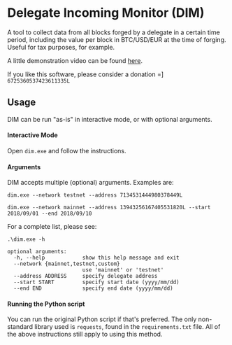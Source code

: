 # Delegate Incoming Monitor (DIM)
A tool to collect data from all blocks forged by a delegate in a certain time period, including the value per block in BTC/USD/EUR at the time of forging. Useful for tax purposes, for example.

A little demonstration video can be found [here](https://www.youtube.com/watch?v=mW54ZHsf-SU).

If you like this software, please consider a donation =] `6725360537423611335L`

## Usage
DIM can be run "as-is" in interactive mode, or with optional arguments.

#### Interactive Mode
Open `dim.exe` and follow the instructions.

#### Arguments
DIM accepts multiple (optional) arguments. Examples are:

`dim.exe --network testnet --address 7134531444980378449L`

`dim.exe --network mainnet --address 13943256167405531820L --start 2018/09/01 --end 2018/09/10`

For a complete list, please see:
``` 
.\dim.exe -h

optional arguments:
  -h, --help            show this help message and exit
  --network {mainnet,testnet,custom}
                        use 'mainnet' or 'testnet'
  --address ADDRESS     specify delegate address
  --start START         specify start date (yyyy/mm/dd)
  --end END             specify end date (yyyy/mm/dd)
```  
#### Running the Python script
You can run the original Python script if that's preferred. The only non-standard library used is `requests`, found in the `requirements.txt` file. All of the above instructions still apply to using this method.
